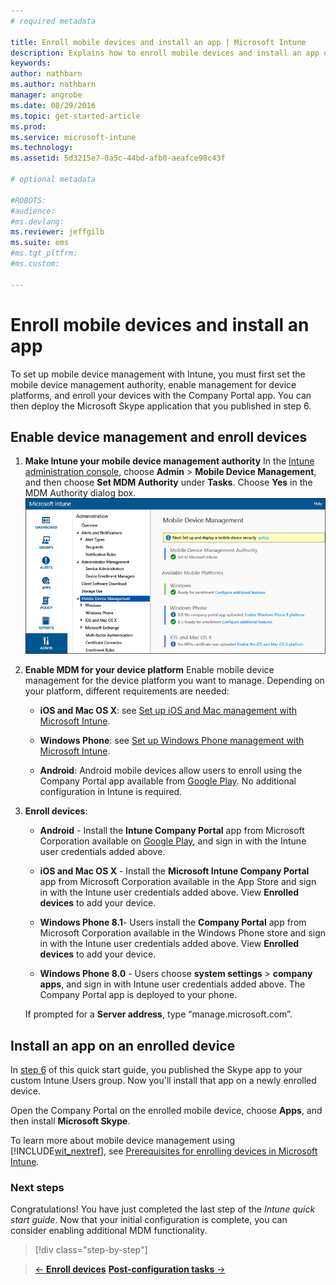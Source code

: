 ```yaml
---
# required metadata

title: Enroll mobile devices and install an app | Microsoft Intune
description: Explains how to enroll mobile devices and install an app on an Intune-enrolled device
keywords:
author: nathbarn
ms.author: nathbarn
manager: angrobe
ms.date: 08/29/2016
ms.topic: get-started-article
ms.prod:
ms.service: microsoft-intune
ms.technology:
ms.assetid: 5d3215e7-0a5c-44bd-afb0-aeafce98c43f

# optional metadata

#ROBOTS:
#audience:
#ms.devlang:
ms.reviewer: jeffgilb
ms.suite: ems
#ms.tgt_pltfrm:
#ms.custom:

---
```


# Enroll mobile devices and install an app
To set up mobile device management with Intune, you must first set the mobile device management authority, enable management for device platforms, and enroll your devices with the Company Portal app. You can then deploy the Microsoft Skype application that you published in step 6.

## Enable device management and enroll devices

1.  **Make Intune your mobile device management authority**
    In the [Intune administration console](https://manage.microsoft.com/), choose **Admin** > **Mobile Device Management**, and then choose **Set MDM Authority** under **Tasks**.  Choose **Yes** in the MDM Authority dialog box.
	![Admin console. Set mdm to Intune](./media/mdmAuthority.png)

2.  **Enable MDM for your device platform**
    Enable mobile device management for the device platform you want to manage. Depending on your platform, different requirements are needed:

    -   **iOS and Mac OS X**: see [Set up iOS and Mac management with Microsoft Intune](/intune/deploy-use/set-up-ios-and-mac-management-with-microsoft-intune).

    -   **Windows Phone**: see [Set up Windows Phone management with Microsoft Intune](/intune/deploy-use/set-up-windows-phone-management-with-microsoft-intune).

    -   **Android**: Android mobile devices allow users to enroll using the Company Portal app available from [Google Play](https://play.google.com/store/apps/details?id=com.skype.raider). No additional configuration in Intune is required.

3.  **Enroll devices**:

    -   **Android** - Install the **Intune Company Portal** app from Microsoft Corporation available on [Google Play](http://go.microsoft.com/fwlink/p/?LinkId=386612), and sign in with the Intune user credentials added above.

    -   **iOS and Mac OS X** - Install the **Microsoft Intune Company Portal** app from Microsoft Corporation available in the App Store and sign in with the Intune user credentials added above. View **Enrolled devices** to add your device.

    -   **Windows Phone 8.1**- Users install the **Company Portal** app from Microsoft Corporation available in the Windows Phone store and sign in with the Intune user credentials added above.  View **Enrolled devices** to add your device.

    -   **Windows Phone 8.0**  - Users choose **system settings** &gt; **company apps**, and sign in with Intune user credentials added above. The Company Portal app is deployed to your phone.

    If prompted for a **Server address**, type “manage.microsoft.com”.

## Install an app on an enrolled device
In [step 6](start-with-a-paid-subscription-to-microsoft-intune-step-6.md) of this quick start guide, you published the Skype app to your custom Intune Users group. Now you'll install that app on a newly enrolled device.

Open the Company Portal on the enrolled mobile device, choose **Apps**, and then install **Microsoft Skype**.

To learn more about mobile device management using [!INCLUDE[wit_nextref](../includes/wit_nextref_md.md)], see [Prerequisites for enrolling devices in Microsoft Intune](/intune/deploy-use/prerequisites-for-enrollment).


### Next steps
Congratulations! You have just completed the last step of the *Intune quick start guide*. Now that your initial configuration is complete, you can consider enabling additional MDM functionality.

>[!div class="step-by-step"]

>[&larr; **Enroll devices**](.\start-with-a-paid-subscription-to-microsoft-intune-step-8.md)     [**Post-configuration tasks** &rarr;](.\post-configuration-tasks.md)  
